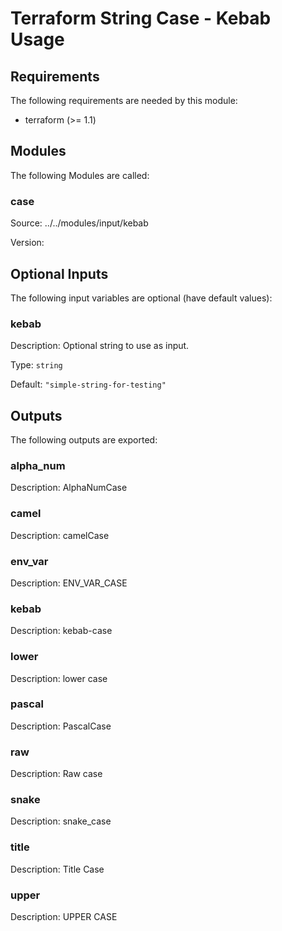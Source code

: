 # Terraform String Case - Kebab Usage

<!-- BEGIN_TF_DOCS -->
## Requirements

The following requirements are needed by this module:

- terraform (>= 1.1)

## Modules

The following Modules are called:

### case

Source: ../../modules/input/kebab

Version:

## Optional Inputs

The following input variables are optional (have default values):

### kebab

Description: Optional string to use as input.

Type: `string`

Default: `"simple-string-for-testing"`

## Outputs

The following outputs are exported:

### alpha\_num

Description: AlphaNumCase

### camel

Description: camelCase

### env\_var

Description: ENV\_VAR\_CASE

### kebab

Description: kebab-case

### lower

Description: lower case

### pascal

Description: PascalCase

### raw

Description: Raw case

### snake

Description: snake\_case

### title

Description: Title Case

### upper

Description: UPPER CASE
<!-- END_TF_DOCS -->

